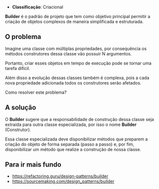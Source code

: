 - **Classificação**: Criacional

**Builder** é o padrão de projeto que tem como objetivo principal permitir a criação de objetos complexos de maneira simplificada e estruturada.

## O problema

Imagine uma classe com múltiplas propriedades, por consequência os métodos construtores dessa classe vão possuir N argumentos. 

Portanto, criar esses objetos em tempo de execução pode se tornar uma tarefa difícil. 

Além disso a evolução dessas classes também é complexa, pois a cada nova propriedade adicionada todos os construtores serão afetados. 

Como resolver este problema?

## A solução

O **Builder** sugere que a responsabilidade de construção dessa classe seja extraída para outra classe especializada, por isso o nome **Builder** (Construtor). 

Essa classe especializada deve disponibilizar métodos que preparem a criação do objeto de forma separada (passo a passo) e, por fim, disponibilizar um método que realize a construção de nossa classe.

## Para ir mais fundo

- <https://refactoring.guru/design-patterns/builder>
- <https://sourcemaking.com/design_patterns/builder>